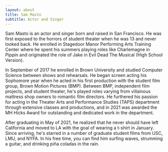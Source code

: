 ```yaml
---
layout: about
title: Sam Masto
subtitle: Actor and Singer
---
```

Sam Masto is an actor and singer born and raised in San Francisco. He was first exposed to the horrors of student theater when he was 13 and never looked back. He enrolled in Stagedoor Manor Performing Arts Training Center where he spent his summers playing roles like Charlemagne in Pippin and originated the role of Jake in Evil Dead The Musical (High School Version).

In September of 2017 he enrolled in Brown University and studied Computer Science between shows and rehearsals. He began screen acting his Sophomore year when he acted in his first production with the student film group, Brown Motion Pictures (BMP). Between BMP, independent film projects, and student theater, he's played roles varying from villainous mattress shop owners to romantic film directors. He furthered his passion for acting in the Theater Arts and Performance Studies (TAPS) department through extensive classes and productions, and in 2021 was awarded the MH Hicks Award for outstanding and dedicated work in the department.

After graduating in May of 2021, he realized that he never should have left California and moved to LA with the goal of wearing a t-shirt in January. Since arriving, he's starred in a number of graduate student films from USC, LMU, and NYFA. In his free time, you can find him surfing waves, strumming a guitar, and drinking piña coladas in the rain.